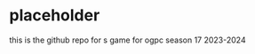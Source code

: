# placeholder
this is the github repo for <placeholder team name>s game for ogpc season 17 2023-2024